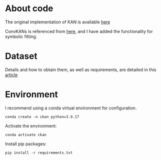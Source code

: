 # About code


The original implementation of KAN is available [here](https://github.com/KindXiaoming/pykan)

ConvKANs is referenced from [here](https://github.com/AntonioTepsich/Convolutional-KANs), and I have added the functionality for symbolic fitting.

# Dataset

Details and how to obtain them, as well as requirements, are detailed in this [article](http://arxiv.org/abs/2405.17566)

# Environment

I recommend using a conda virtual environment for configuration.



`
conda create -n ckan python=3.9.17
`

Activate the environment:

`
conda activate ckan
`

Install pip packages:

`
pip install -r requirements.txt
`



